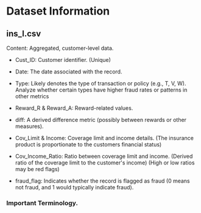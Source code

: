 # Dataset Information

## ins_l.csv

Content: Aggregated, customer-level data.

- Cust_ID: Customer identifier. (Unique)

- Date: The date associated with the record.

- Type: Likely denotes the type of transaction or policy (e.g., T, V, W). Analyze whether certain types have higher fraud rates or patterns in other metrics

- Reward_R & Reward_A: Reward-related values.

- diff: A derived difference metric (possibly between rewards or other measures).

- Cov_Limit & Income: Coverage limit and income details. (The insurance product is proportionate to the customers financial status)

- Cov_Income_Ratio: Ratio between coverage limit and income. (Derived ratio of the coverage limit to the customer's income) (High or low ratios may be red flags)

- fraud_flag: Indicates whether the record is flagged as fraud (0 means not fraud, and 1 would typically indicate fraud).

### Important Terminology.



